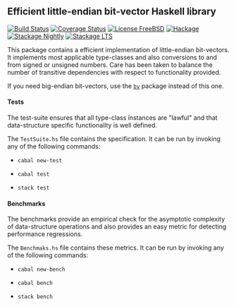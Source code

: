 ## Efficient little-endian bit-vector Haskell library

[![Build Status](https://travis-ci.org/recursion-ninja/bv-little.svg?branch=master)](https://travis-ci.org/recursion-ninja/bv-little)
[![Coverage Status](https://coveralls.io/repos/github/recursion-ninja/bv-little/badge.svg?branch=master)](https://coveralls.io/github/recursion-ninja/bv-little?branch=master)
[![License FreeBSD](https://img.shields.io/badge/license-FreeBSD-brightgreen.svg)](http://opensource.org/licenses/BSD-3-Clause)
[![Hackage](https://img.shields.io/hackage/v/bv-little.svg?style=flat)](https://hackage.haskell.org/package/bv-little)
[![Stackage Nightly](http://stackage.org/package/bv-little/badge/nightly)](http://stackage.org/nightly/package/bv-little)
[![Stackage LTS](http://stackage.org/package/bv-little/badge/lts)](http://stackage.org/lts/package/bv-little)


This package contains a efficient implementation of little-endian bit-vectors. It implements most applicable type-classes and also conversions to and from signed or unsigned numbers. Care has been taken to balance the number of transitive dependencies with respect to functionality provided.

If you need big-endian bit-vectors, use the [`bv`](https://hackage.haskell.org/package/bv) package instead of this one.

#### Tests

The test-suite ensures that all type-class instances are "lawful" and that data-structure specific functionality is well defined.

The `TestSuite.hs` file contains the specification. It can be run by invoking any of the following commands:

  * `cabal new-test`

  * `cabal test`

  * `stack test`

#### Benchmarks

The benchmarks provide an empirical check for the asymptotic complexity of data-structure operations and also provides an easy metric for detecting performance regressions.

The `Benchmaks.hs` file contains these metrics. It can be run by invoking any of the following commands:

  * `cabal new-bench`

  * `cabal bench`

  * `stack bench`


